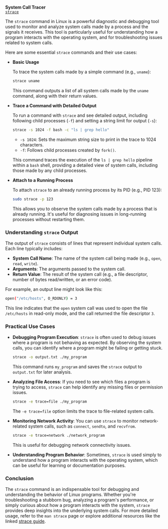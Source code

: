 **System Call Tracer**  
[`strace`](https://losst.ru/komanda-strace-v-linux)

The `strace` command in Linux is a powerful diagnostic and debugging tool used to monitor and analyze system calls made by a process and the signals it receives. This tool is particularly useful for understanding how a program interacts with the operating system, and for troubleshooting issues related to system calls.

Here are some essential `strace` commands and their use cases:

- **Basic Usage**

  To trace the system calls made by a simple command (e.g., `uname`):

  ```bash
  strace uname
  ```

  This command outputs a list of all system calls made by the `uname` command, along with their return values.

- **Trace a Command with Detailed Output**

  To run a command with `strace` and see detailed output, including following child processes (`-f`) and setting a string limit for output (`-s`):

  ```bash
  strace -s 1024 -f bash -c "ls | grep hello"
  ```

  - `-s 1024`: Sets the maximum string size to print in the trace to 1024 characters.
  - `-f`: Follows child processes created by `fork()`.

  This command traces the execution of the `ls | grep hello` pipeline within a `bash` shell, providing a detailed view of system calls, including those made by any child processes.

- **Attach to a Running Process**

  To attach `strace` to an already running process by its PID (e.g., PID 123):

  ```bash
  sudo strace -p 123
  ```

  This allows you to observe the system calls made by a process that is already running. It's useful for diagnosing issues in long-running processes without restarting them.

### Understanding `strace` Output

The output of `strace` consists of lines that represent individual system calls. Each line typically includes:

- **System Call Name**: The name of the system call being made (e.g., `open`, `read`, `write`).
- **Arguments**: The arguments passed to the system call.
- **Return Value**: The result of the system call (e.g., a file descriptor, number of bytes read/written, or an error code).

For example, an output line might look like this:

```bash
open("/etc/hosts", O_RDONLY) = 3
```

This line indicates that the `open` system call was used to open the file `/etc/hosts` in read-only mode, and the call returned the file descriptor `3`.

### Practical Use Cases

- **Debugging Program Execution**: `strace` is often used to debug issues where a program is not behaving as expected. By observing the system calls, you can identify where a program might be failing or getting stuck.
  
  ```bash
  strace -o output.txt ./my_program
  ```

  This command runs `my_program` and saves the `strace` output to `output.txt` for later analysis.

- **Analyzing File Access**: If you need to see which files a program is trying to access, `strace` can help identify any missing files or permission issues.
  
  ```bash
  strace -e trace=file ./my_program
  ```

  The `-e trace=file` option limits the trace to file-related system calls.

- **Monitoring Network Activity**: You can use `strace` to monitor network-related system calls, such as `connect`, `sendto`, and `recvfrom`.
  
  ```bash
  strace -e trace=network ./network_program
  ```

  This is useful for debugging network connectivity issues.

- **Understanding Program Behavior**: Sometimes, `strace` is used simply to understand how a program interacts with the operating system, which can be useful for learning or documentation purposes.

### Conclusion

The `strace` command is an indispensable tool for debugging and understanding the behavior of Linux programs. Whether you're troubleshooting a stubborn bug, analyzing a program's performance, or simply curious about how a program interacts with the system, `strace` provides deep insights into the underlying system calls. For more detailed usage, refer to the `man strace` page or explore additional resources like the linked [strace guide](https://losst.ru/komanda-strace-v-linux).